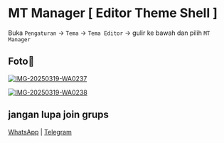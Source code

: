 # MT Manager [ Editor Theme Shell ]

Buka `Pengaturan` -> `Tema` -> `Tema Editor` -> gulir ke bawah dan pilih `MT Manager`

## Foto📸

<a href="https://imgbb.com/"><img src="https://i.ibb.co.com/BKFRLWLY/IMG-20250319-WA0237.jpg" alt="IMG-20250319-WA0237" border="0"></a>


<a href="https://ibb.co.com/4nS0YLQh"><img src="https://i.ibb.co.com/ksDP9TdN/IMG-20250319-WA0238.jpg" alt="IMG-20250319-WA0238" border="0"></a>

## jangan lupa join grups

[WhatsApp](https://chat.whatsapp.com/Gomu4BhzluT3gaXRHmNs4n) | [Telegram](https://t.me/TarnaWijaya_grup)
